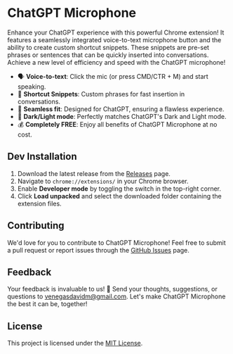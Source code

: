 # ChatGPT Microphone

Enhance your ChatGPT experience with this powerful Chrome extension! It features a seamlessly integrated voice-to-text microphone button and the ability to create custom shortcut snippets. These snippets are pre-set phrases or sentences that can be quickly inserted into conversations. Achieve a new level of efficiency and speed with the ChatGPT microphone!

- 🗣️ **Voice-to-text**: Click the mic (or press CMD/CTR + M) and start speaking.
- 📝 **Shortcut Snippets**: Custom phrases for fast insertion in conversations.
- 💬 **Seamless fit**: Designed for ChatGPT, ensuring a flawless experience.
- 🎨 **Dark/Light mode**: Perfectly matches ChatGPT's Dark and Light mode.
- 💰 **Completely FREE**: Enjoy all benefits of ChatGPT Microphone at no cost.

## Dev Installation

1. Download the latest release from the [Releases](https://github.com/davidmvenegas/chatgpt-microphone/releases) page.
2. Navigate to `chrome://extensions/` in your Chrome browser.
3. Enable **Developer mode** by toggling the switch in the top-right corner.
4. Click **Load unpacked** and select the downloaded folder containing the extension files.

## Contributing

We'd love for you to contribute to ChatGPT Microphone! Feel free to submit a pull request or report issues through the [GitHub Issues](https://github.com/davidmvenegas/chatgpt-microphone/issues) page.

## Feedback

Your feedback is invaluable to us! 💌 Send your thoughts, suggestions, or questions to venegasdavidm@gmail.com.
Let's make ChatGPT Microphone the best it can be, together!

## License

This project is licensed under the [MIT License](LICENSE).
